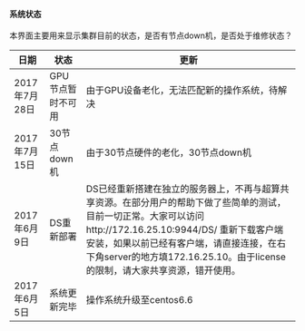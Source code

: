 #### 系统状态
本界面主要用来显示集群目前的状态，是否有节点down机，是否处于维修状态？

|日期|状态|更新|
|--|--|--|
|2017年7月28日| GPU节点暂时不可用|由于GPU设备老化，无法匹配新的操作系统，待解决|
|2017年7月15日| 30节点down机|由于30节点硬件的老化，30节点down机|
|2017年6月9日| DS重新部署|DS已经重新搭建在独立的服务器上，不再与超算共享资源。在部分用户的帮助下做了些简单的测试，目前一切正常。大家可以访问http://172.16.25.10:9944/DS/  重新下载客户端安装，如果以前已经有客户端，请直接连接，在右下角server的地方填172.16.25.10。由于license的限制，请大家共享资源，错开使用。|
|2017年6月5日| 系统更新完毕|操作系统升级至centos6.6|


